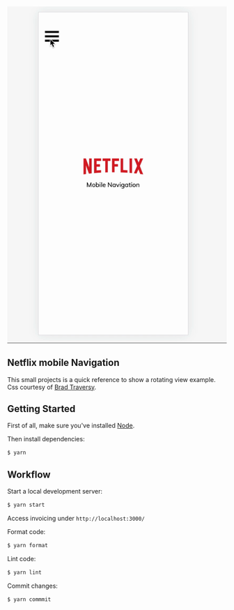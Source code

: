 <div align="center" >
  <img src="net.gif" alt="rotatin" title="rotating" width="600px" />
</div>

## Netflix mobile Navigation

This small projects is a quick reference to show a rotating view example. Css courtesy of [Brad Traversy](https://github.com/bradtraversy).

## Getting Started

First of all, make sure you&#39;ve installed [Node](https://nodejs.org).

Then install dependencies:

```bash
$ yarn
```

## Workflow

Start a local development server:

```bash
$ yarn start
```

Access invoicing under `http://localhost:3000/`

Format code:

```bash
$ yarn format
```

Lint code:

```bash
$ yarn lint
```

Commit changes:

```bash
$ yarn commmit
```
